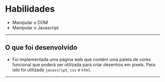 # Habilidades

- Manipular o DOM
- Manipular o Javascript

---

## O que foi desenvolvido

- Foi implementada uma página web que contém uma paleta de cores funcional que poderá ser utilizada para criar desenhos em pixels. Para isto foi utilizado `javascript`, `css` e `html`.

---
